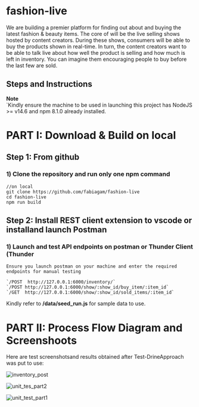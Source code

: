 # fashion-live
We are  building a premier platform for finding out about and buying the latest fashion &amp; beauty items. The core of will be the live selling shows hosted by content creators. During these shows, consumers will be able to buy the products shown in real-time. In turn, the content creators want to be able to talk live about how well the product is selling and how much is left in inventory. You can imagine them encouraging people to buy before the last few are sold.

## Steps and Instructions

**Note**  
`Kindly ensure the machine to be used in launching this project  has NodeJS >= v14.6 and npm 8.1.0 already installed.

# PART I: Download & Build on local

## Step 1: From github
### 1) Clone the repository and run only one npm command

``` 
//on local
git clone https://github.com/fabiagam/fashion-live
cd fashion-live
npm run build
```

## Step 2: Install REST client extension  to vscode or installand launch Postman
### 1) Launch and test API endpoints on postman or Thunder Client (Thunder

``` 
Ensure you launch postman on your machine and enter the required endpoints for manual testing

`/POST  http://127.0.0.1:6000/inventory/`   
`/POST http://127.0.0.1:6000/show/:show_id/buy_item/:item_id`   
`/GET  http://127.0.0.1:6000/show/:show_id/sold_items/:item_id` 
```
Kindly refer to  **/data/seed_run.js** for sample data to use.



# PART II: Process Flow Diagram and Screenshoots
Here are test screenshotsand results obtained after Test-DrineApproach was put to use:

![inventory_post](https://user-images.githubusercontent.com/1788922/143665537-dcfefb52-ad77-48db-9ea3-9630967668e8.png)


![unit_tes_part2](https://user-images.githubusercontent.com/1788922/143665547-d511bace-7c5d-417a-8067-2265c583fd17.png)


![unit_test_part1](https://user-images.githubusercontent.com/1788922/143665551-b79b9cc6-ca68-4440-b826-48487b3cf0bf.png)
